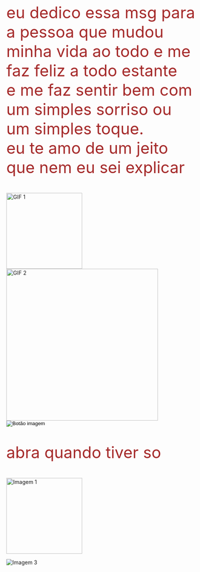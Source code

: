<!DOCTYPE html>
<html>
<body>

<p id="mensagem" style="font-size: 3em; color:#A52A2A;">
  eu dedico essa msg para a pessoa que mudou minha vida ao todo e me faz feliz a todo estante<br>
  e me faz sentir bem com um simples sorriso ou um simples toque.<br>
  eu te amo de um jeito que nem eu sei explicar
</p>
 <div class="gif-container">
    <img src="https://media3.giphy.com/media/v1.Y2lkPTc5MGI3NjExdzJiNjQ4bThueXFsOTBqazc0ZHZhZDFoc2E1ejBvbWFycm9xeWdqNyZlcD12MV9naWZzX3NlYXJjaCZjdD1n/c76IJLufpNwSULPk77/giphy.webp" alt="GIF 1" width="200"> 
    <img src="https://media2.giphy.com/media/v1.Y2lkPTc5MGI3NjExbzRpaTQ2eWNybGcyenp4cG9pNGt3bjJlN2RoYjYzNWZydmptcDI0cSZlcD12MV9naWZzX3NlYXJjaCZjdD1n/kZqbBT64ECtjy/giphy.webp" alt="GIF 2" width="400
    ">
  </div>

<button id="btnImagem" style="border:none; background:none; cursor:pointer; padding:0;">
  <img src="https://media1.giphy.com/media/Lqx1czoPLTQg3I68d1/200.webp?cid=ecf05e47z454unt0t2taoani1prxpvpevfvarmqih97yfo8d&ep=v1_stickers_search&rid=200.webp&ct=s" alt="Botão imagem" />
</button>

<script>
  const btn = document.getElementById('btnImagem');
  btn.onclick = () => {
    btn.innerHTML = `
   <div style="font-size:3em; color:#800000;">
  1. seu rosto<br>
  2. sua boca<br>
  3. seu cabelo<br>
  4. você todinha de ponta a ponta<br>
  você é minha Deusa, meu motivo de vida<br>
  não sei como fiquei vivo tanto tempo sem te conhecer.<br>
  eu sei que não é uma mensagem tão bonita,<br>
  mas meio que eu programei esse site sem saber nada de programação.<br>
</div>
    `;
  };
</script>

<head>
  <style>
  body {
    background-image: url('https://wallpapers.com/images/high/mitsuha-and-taki-romance-anime-portrait-u9tpojm5tx1pfdhc.webp');
    background-size: cover;
    background-repeat: no-repeat;
    background-attachment: fixed;
   background-position: center top -50px;
  }
</style>


<p id="mensagem" style="font-size: 3em; color:#A52A2A;">
 abra quando tiver so
</p>



<img 
  src="https://media1.giphy.com/media/v1.Y2lkPTc5MGI3NjExN2NrZmVpMm9uanRyYjRjam1kYzg2OHNwM21hYnZlYzB5Y3E2MXlwdCZlcD12MV9naWZzX3NlYXJjaCZjdD1n/BWYS3xLAYVrQWSqrzj/giphy.webp" 
  alt="Imagem 1" 
  id="img1" 
  style="cursor: pointer;" 
  width="200">

<img 
  src="https://github.com/user-attachments/assets/c0bb3e43-1c58-47e4-950e-a30e2f4e4da6" 
  alt="Imagem 2" 
  id="img2" 
  style="display: none;" 
  width="200">

<img 
  src="https://github.com/user-attachments/assets/c8b59094-443a-4e4d-937e-8c1057177820" 
  alt="Imagem 3" 
  id="img3" 
  title="Imagem 3">



